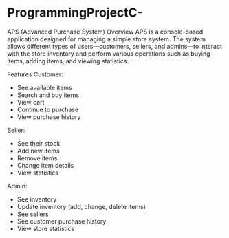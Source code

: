 # ProgrammingProjectC-
APS (Advanced Purchase System)
Overview
APS is a console-based application designed for managing a simple store system. The system allows different types of users—customers, sellers, and admins—to interact with the store inventory and perform various operations such as buying items, adding items, and viewing statistics.

Features
Customer:

- See available items
- Search and buy items
- View cart
- Continue to purchase
- View purchase history

Seller:

- See their stock
- Add new items
- Remove items
- Change item details
- View statistics

Admin:

- See inventory
- Update inventory (add, change, delete items)
- See sellers
- See customer purchase history
- View store statistics

